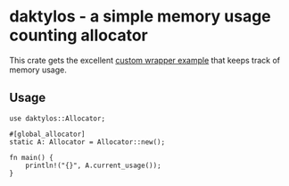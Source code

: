 # daktylos - a simple memory usage counting allocator

This crate gets the excellent [custom wrapper example](https://doc.rust-lang.org/std/alloc/struct.System.html) that keeps track of memory usage.

## Usage

```
use daktylos::Allocator;

#[global_allocator]
static A: Allocator = Allocator::new();

fn main() {
    println!("{}", A.current_usage());
}
```
